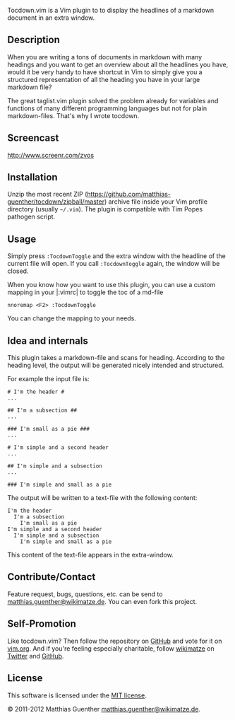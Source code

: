 Tocdown.vim is a Vim plugin to to display the headlines of a markdown document in an extra window.

## Description ##

When you are writing a tons of documents in markdown with many headings and you want to get an
overview about all the  headlines you have, would it be very handy to have shortcut in Vim to simply
give you a structured representation of all the heading you have in your large markdown file?

The great taglist.vim plugin solved the problem already for variables and functions of many
different programming languages but not for plain markdown-files. That's why I wrote tocdown.


## Screencast ##

http://www.screenr.com/zvos


## Installation ##

Unzip the most recent ZIP (https://github.com/matthias-guenther/tocdown/zipball/master) archive file
inside your Vim profile directory (usually  `~/.vim`). The plugin is compatible with Tim Popes
pathogen script.


## Usage ##

Simply press `:TocdownToggle` and the extra window with the headline of the current file will open.
If you call `:TocdownToggle` again, the window will be closed.

When you know how you want to use this plugin, you can use a custom mapping in your |:vimrc| to
toggle the toc of a md-file

    nnoremap <F2> :TocdownToggle

You can change the mapping to your needs.


## Idea and internals ##

This plugin takes a markdown-file and scans for heading. According to the heading level, the output
will be generated nicely intended and structured.

For example the input file is:

    # I'm the header #
    ...

    ## I'm a subsection ##
    ...

    ### I'm small as a pie ###
    ...

    # I'm simple and a second header
    ...

    ## I'm simple and a subsection
    ...

    ### I'm simple and small as a pie

The output will be written to a text-file with the following content:

    I'm the header
      I'm a subsection
        I'm small as a pie
    I'm simple and a second header
      I'm simple and a subsection
        I'm simple and small as a pie

This content of the text-file appears in the extra-window.


## Contribute/Contact ##

Feature request, bugs, questions, etc. can be send to <matthias.guenther@wikimatze.de>. You can even
fork this project.


## Self-Promotion ##

Like tocdown.vim? Then follow the repository on [GitHub][github] and vote for it on
[vim.org][vim.org]. And if you're feeling especially charitable, follow [wikimatze][wikimatze] on
[Twitter][wikimatze-twitter] and [GitHub][wikimatze-github].


## License ##

This software is licensed under the [MIT license][mit].

© 2011-2012 Matthias Guenther <matthias.guenther@wikimatze.de>.

[wikimatze]: http://wikimatze.de
[wikimatze-twitter]: https://twitter.com/wikimatze
[wikimatze-github]: https://github.com/matthias-guenther
[github]: https://github.com/matthias-guenther/tocdown
[vim.org]: http://www.vim.org/scripts/script.php?script_id=3856
[mit]: http://en.wikipedia.org/wiki/MIT_License
